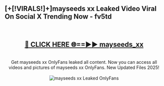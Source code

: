 <h2>[+[!VIRALS!]+]mayseeds xx Leaked Video Viral On Social X Trending Now - fv5td</h2>
<br>
<div align="center">
<h2><a href="https://libra.edu.pl?mayseeds_xx" rel="nofollow">🔴 CLICK HERE 🌐==►► mayseeds_xx</a></h2>
<br>
Get mayseeds xx OnlyFans leaked all content. Now you can access all videos and pictures of mayseeds xx OnlyFans. New Updated Files 2025!
<br>
<br>
<a href="https://libra.edu.pl?mayseeds_xx" rel="nofollow" data-target="animated-image.originalLink"><img src="https://i.ibb.co.com/WyWwxjT/player-gif2.gif" alt="mayseeds xx Leaked OnlyFans" style="max-width: 100%; display: inline-block;" data-target="animated-image.originalImage"></a>
</div>
<br>